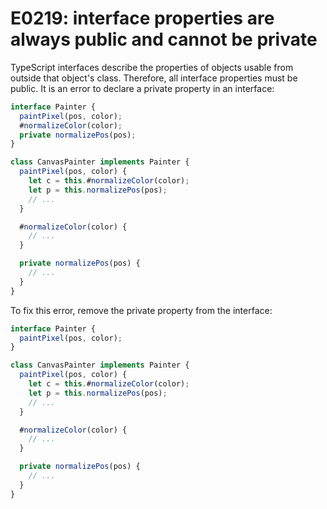 # E0219: interface properties are always public and cannot be private

TypeScript interfaces describe the properties of objects usable from outside
that object's class. Therefore, all interface properties must be public.
It is an error to declare a private property in an interface:

```typescript
interface Painter {
  paintPixel(pos, color);
  #normalizeColor(color);
  private normalizePos(pos);
}

class CanvasPainter implements Painter {
  paintPixel(pos, color) {
    let c = this.#normalizeColor(color);
    let p = this.normalizePos(pos);
    // ...
  }

  #normalizeColor(color) {
    // ...
  }

  private normalizePos(pos) {
    // ...
  }
}
```

To fix this error, remove the private property from the interface:

```typescript
interface Painter {
  paintPixel(pos, color);
}

class CanvasPainter implements Painter {
  paintPixel(pos, color) {
    let c = this.#normalizeColor(color);
    let p = this.normalizePos(pos);
    // ...
  }

  #normalizeColor(color) {
    // ...
  }

  private normalizePos(pos) {
    // ...
  }
}
```
